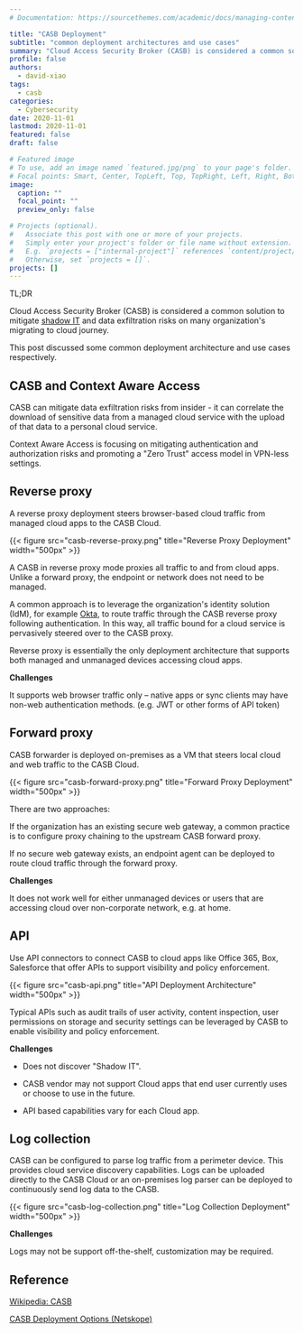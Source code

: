 ```yaml
---
# Documentation: https://sourcethemes.com/academic/docs/managing-content/

title: "CASB Deployment"
subtitle: "common deployment architectures and use cases"
summary: "Cloud Access Security Broker (CASB) is considered a common solution to mitigate \"shadow IT\" and data exfiltration risks on many organization's journey to cloud."
profile: false
authors: 
  - david-xiao
tags:
  - casb
categories: 
  - Cybersecurity
date: 2020-11-01
lastmod: 2020-11-01
featured: false
draft: false

# Featured image
# To use, add an image named `featured.jpg/png` to your page's folder.
# Focal points: Smart, Center, TopLeft, Top, TopRight, Left, Right, BottomLeft, Bottom, BottomRight.
image:
  caption: ""
  focal_point: ""
  preview_only: false

# Projects (optional).
#   Associate this post with one or more of your projects.
#   Simply enter your project's folder or file name without extension.
#   E.g. `projects = ["internal-project"]` references `content/project/deep-learning/index.md`.
#   Otherwise, set `projects = []`.
projects: []
---
```


TL;DR

Cloud Access Security Broker (CASB) is considered a common solution to mitigate [shadow IT](https://en.wikipedia.org/wiki/Shadow_IT) and data exfiltration risks on many organization's migrating to cloud journey.

This post discussed some common deployment architecture and use cases respectively.

## CASB and Context Aware Access

CASB can mitigate data exfiltration risks from insider - it can correlate the download of sensitive data from a managed cloud service with the upload of that data to a personal cloud service.

Context Aware Access is focusing on mitigating authentication and authorization risks and promoting a "Zero Trust" access model in VPN-less settings.

## Reverse proxy

A reverse proxy deployment steers browser-based cloud traffic from managed cloud apps to the CASB Cloud.

{{< figure src="casb-reverse-proxy.png" title="Reverse Proxy Deployment" width="500px" >}}

A CASB in reverse proxy mode proxies all traffic to and from cloud apps. Unlike a forward proxy, the endpoint or network does not need to be managed. 

A common approach is to leverage the organization's identity solution (IdM), for example [Okta](https://www.okta.com/partners/netskope/), to route traffic through the CASB reverse proxy following authentication. In this way, all traffic bound for a cloud service is pervasively steered over to the CASB proxy.

Reverse proxy is essentially the only deployment architecture that supports both managed and unmanaged devices accessing cloud apps.

**Challenges**

It supports web browser traffic only – native apps or sync clients may have non-web authentication methods. (e.g. JWT or other forms of API token)

## Forward proxy

CASB forwarder is deployed on-premises as a VM that steers local cloud and web traffic to the CASB Cloud.

{{< figure src="casb-forward-proxy.png" title="Forward Proxy Deployment" width="500px" >}}

There are two approaches:

If the organization has an existing secure web gateway, a common practice is to configure proxy chaining to the upstream CASB forward proxy.

If no secure web gateway exists, an endpoint agent can be deployed to route cloud traffic through the forward proxy.

**Challenges**

It does not work well for either unmanaged devices or users that are accessing cloud over non-corporate network, e.g. at home.

## API

Use API connectors to connect CASB to cloud apps like Office 365, Box, Salesforce that offer APIs to support visibility and policy enforcement.

{{< figure src="casb-api.png" title="API Deployment Architecture" width="500px" >}}

Typical APIs such as audit trails of user activity, content inspection, user permissions on storage and security settings can be leveraged by CASB to enable visibility and policy enforcement.

**Challenges**

- Does not discover "Shadow IT".

- CASB vendor may not support Cloud apps that end user currently uses or choose to use in the future.

- API based capabilities vary for each Cloud app.

## Log collection

CASB can be configured to parse log traffic from a perimeter device. This provides cloud service discovery capabilities. Logs can be uploaded directly to the CASB Cloud or an on-premises log parser can be deployed to continuously send log data to the CASB.

{{< figure src="casb-log-collection.png" title="Log Collection Deployment" width="500px" >}}

**Challenges**

Logs may not be support off-the-shelf, customization may be required.

## Reference

[Wikipedia: CASB](https://en.wikipedia.org/wiki/Cloud_access_security_broker)

[CASB Deployment Options (Netskope)](https://www.netskope.com/products/deployment-options)
